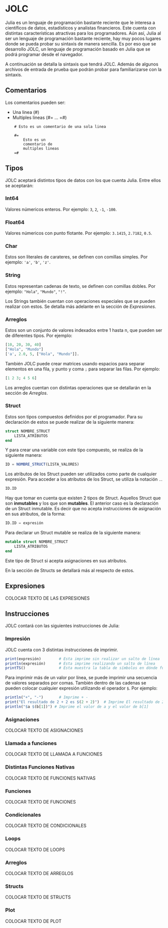 # JOLC

Julia es un lenguaje de programación bastante reciente que le interesa a científicos de datos, estadísticos y analistas financieros. Este cuenta con distintas características atractivas para los programadores. Aún así, Julia al ser un lenguaje de programación bastante reciente, hay muy pocos lugares donde se pueda probar su sintaxis de manera sencilla. Es por eso que se desarrollo JOLC, un lenguaje de programación basado en Julia que se podrá programar desde el navegador.

A continuación se detalla la sintaxis que tendrá JOLC. Además de algunos archivos de entrada de prueba que podrán probar para familiarizarse con la sintaxis.

## Comentarios

Los comentarios pueden ser:
- Una linea (#)
- Multiples lineas (#= ... =#)

```
    # Esto es un comentario de una sola linea

    #=
        Esto es un
        comentario de
        multiples lineas
    =#
```

## Tipos

JOLC aceptará distintos tipos de datos con los que cuenta Julia. Entre ellos se aceptarán:

### **Int64**

Valores númericos enteros. Por ejemplo: `3`, `2`, `-1`, `-100`.

### **Float64**

Valores númericos con punto flotante. Por ejemplo: `3.1415`, `2.7182`, `0.5`.

### **Char**

Estos son literales de carateres, se definen con comillas simples. Por ejemplo: `'a'`, `'b'`, `'z'`.

### **String**

Estos representan cadenas de texto, se definen con comillas dobles. Por ejemplo: `"Hola"`, `"Mundo"`, `"!"`.

Los Strings también cuentan con operaciones especiales que se pueden realizar con estos. Se detalla más adelante en la sección de _Expresiones_.

### **Arreglos**

Estos son un conjunto de valores indexados entre 1 hasta n, que pueden ser de diferentes tipos. Por ejemplo:

```julia
[10, 20, 30, 40]
["Hola", "Mundo"]
['a', 2.0, 5, ["Hola", "Mundo"]].
```

También JOLC puede crear matrices usando espacios para separar elementos en una fila, y punto y coma `;` para separar las filas. Por ejemplo:

```julia
[1 2 3; 4 5 6]
```

Los arreglos cuentan con distintas operaciones que se detallarán en la sección de _Arreglos_.

### **Struct**

Estos son tipos compuestos definidos por el programador. Para su declaración de estos se puede realizar de la siguiente manera:

```julia
struct NOMBRE_STRUCT
    LISTA_ATRIBUTOS
end
```

Y para crear una variable con este tipo compuesto, se realiza de la siguiente manera:

```julia
ID = NOMBRE_STRUCT(LISTA_VALORES)
```

Los atributos de los Struct pueden ser utilizados como parte de cualquier expresión. Para acceder a los atributos de los Struct, se utiliza la notación `.`.

```julia
ID.ID
```

Hay que tomar en cuenta que existen 2 tipos de Struct. Aquellos Struct que son **inmutables** y los que son **mutables**. El anterior caso es la declaración de un Struct inmutable. Es decir que no acepta instrucciones de asignación en sus atributos, de la forma:

```julia
ID.ID = expresión
```

Para declarar un Struct mutable se realiza de la siguiente manera:

```julia
mutable struct NOMBRE_STRUCT
    LISTA_ATRIBUTOS
end
```

Este tipo de Struct si acepta asignaciones en sus atributos.

En la sección de Structs se detallará más al respecto de estos.

## Expresiones

COLOCAR TEXTO DE LAS EXPRESIONES

## Instrucciones

JOLC contará con las siguientes instrucciones de Julia:

### Impresión

JOLC cuenta con 3 distintas instrucciones de imprimir.

```julia
print(expresión)        # Esta imprime sin realizar un salto de línea
println(expresión)      # Esta imprime realizando un salto de línea
printTS()               # Esta muestra la tabla de símbolos en dónde fue llamada
```

Para imprimir más de un valor por línea, se puede imprimir una secuencia de valores separados por comas. También dentro de las cadenas se pueden colocar cualquier expresión utilizando el operador `$`. Por ejemplo:

```julia
println("+", "-")       # Imprime + -
print("El resultado de 2 + 2 es $(2 + 2)")  # Imprime El resultado de 2 + 2 es 4
println("$a $(b[1])") # Imprime el valor de a y el valor de b[1]
```

### Asignaciones

COLOCAR TEXTO DE ASIGNACIONES

### Llamada a funciones

COLOCAR TEXTO DE LLAMADA A FUNCIONES

### Distintas Funciones Nativas

COLOCAR TEXTO DE FUNCIONES NATIVAS

### Funciones

COLOCAR TEXTO DE FUNCIONES

### Condicionales

COLOCAR TEXTO DE CONDICIONALES

### Loops

COLOCAR TEXTO DE LOOPS

### Arreglos

COLOCAR TEXTO DE ARREGLOS

### Structs

COLOCAR TEXTO DE STRUCTS

### Plot

COLOCAR TEXTO DE PLOT
